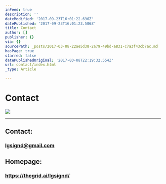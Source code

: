 ```yaml
---
inFeed: true
description: ''
dateModified: '2017-09-23T16:01:22.696Z'
datePublished: '2017-09-23T16:01:23.506Z'
title: Contact
author: []
publisher: {}
via: {}
sourcePath: _posts/2017-03-08-22ae5d38-2a79-49bd-a831-c7a3f43cb7ac.md
hasPage: true
starred: false
datePublishedOriginal: '2017-03-08T22:19:32.554Z'
url: contact/index.html
_type: Article

---
```

# Contact
![](https://imgflo.herokuapp.com/graph/2b2431f8e7ba7b0/f5b92d5b50607a505df2133bc2fee7f6/croprotate.jpg?cropheight=333&cropwidth=208&degrees=0&input=https%3A%2F%2Fthe-grid-user-content.s3-us-west-2.amazonaws.com%2F5dd626af-8731-41ce-ba24-1a60cc3494a7.jpg&x=16&y=0)

---

## Contact: 

### lgsignd@gmail.com

## Homepage:

### https://thegrid.ai/lgsignd/